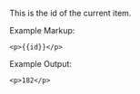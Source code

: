 This is the id of the current item.

Example Markup:
```
<p>{{id}}</p>
```

Example Output:  
```
<p>182</p>
```
